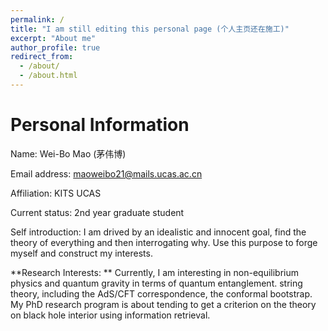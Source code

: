 ```yaml
---
permalink: /
title: "I am still editing this personal page (个人主页还在施工)"
excerpt: "About me"
author_profile: true
redirect_from: 
  - /about/
  - /about.html
---
```

Personal Information
======
Name: Wei-Bo Mao (茅伟博) 

Email address: maoweibo21@mails.ucas.ac.cn 

Affiliation: KITS UCAS

Current status: 2nd year graduate student 

Self introduction: I am drived by an idealistic and innocent goal, find the theory of everything and then interrogating why. Use this purpose to forge myself and construct my interests. 

**Research Interests: **
Currently, I am interesting in non-equilibrium physics and quantum gravity in terms of quantum entanglement. string theory, including the AdS/CFT correspondence, the conformal bootstrap. My PhD research program is about tending to get a criterion on the theory on black hole interior using information retrieval.  

